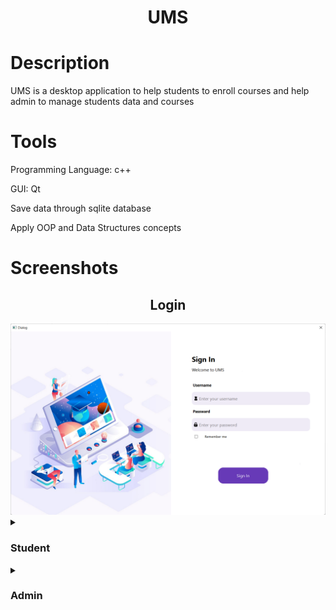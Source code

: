 <h1 align="center">UMS</h1>


<h1>Description</h1>
<p align="left">UMS is a desktop application to help students to enroll courses and help admin to manage students data and courses</p>


<h1>Tools</h1>
<p>Programming Language: c++</p>
<p>GUI: Qt</p>
<p>Save data through sqlite database</p>
<p>Apply OOP and Data Structures concepts</p>


<h1>Screenshots</h1>
<h2 align="center">Login</h2>
<img src="https://raw.githubusercontent.com/AhmedEsmail8/UMS/main/screen%20shots/Login.png"/>
<details>
  <summary><h3>Student</h3></summary>
  <ul>
    <ul>
      <h2 align="center">Student Home</h2>
      <img src="https://github.com/AhmedEsmail8/UMS/blob/main/screen%20shots/Student_Home.png?raw=true"/>
    </ul>
    <ul>
      <h2 align="center">Student Home</h2>
      <img src="https://github.com/AhmedEsmail8/UMS/blob/main/screen%20shots/Student_Home.png?raw=true"/>
    </ul>
    <ull>
      <h2 align="center">Current Courses</h2>
      <img src="https://github.com/AhmedEsmail8/UMS/blob/main/screen%20shots/Current_Courses.png?raw=true">
    </ul>
    <ul>
      <h2 align="center">Finished Courses</h2>
      <img src="https://github.com/AhmedEsmail8/UMS/blob/main/screen%20shots/Finished_Courses.png?raw=true"/>
   </ul>
    <ul>
      <h2 align="center">Register Course</h2>
      <img src="https://github.com/AhmedEsmail8/UMS/blob/main/screen%20shots/Register_Course.png?raw=true"/>
    </ul>
  </ul>
</details>

<details>
  <summary><h3>Admin</h3></summary>
  <ul>
    <ul>
      <h2 align="center">Admin Home</h2>
      <img src="https://github.com/AhmedEsmail8/UMS/blob/main/screen%20shots/Admin_Home.png?raw=true"/>
    </ul>
    <ul>
      <h2 align="center">Add Student</h2>
      <img src="https://github.com/AhmedEsmail8/UMS/blob/main/screen%20shots/Add_Student.png?raw=true"/>
    </ul>
    <ul>
      <h2 align="center">Course Data</h2>
      <img src="https://github.com/AhmedEsmail8/UMS/blob/main/screen%20shots/Course_Data.png?raw=true"/>
    </ul>
    <ul>
      <h2 align="center">Pending Requests</h2>
      <img src="https://github.com/AhmedEsmail8/UMS/blob/main/screen%20shots/Pending_Requests.png?raw=true"/>
    </ul>
    <ul>
      <h2 align="center">Student Data</h2>
      <img src="https://github.com/AhmedEsmail8/UMS/blob/main/screen%20shots/Student_Data.png?raw=true"/>
    </ul>
    <ul>
      <h2 align="center">Add Course</h2>
      <img src="https://github.com/AhmedEsmail8/UMS/blob/main/screen%20shots/Add_Course.png?raw=true"/>
    </ul>
  </ul>
</details>



